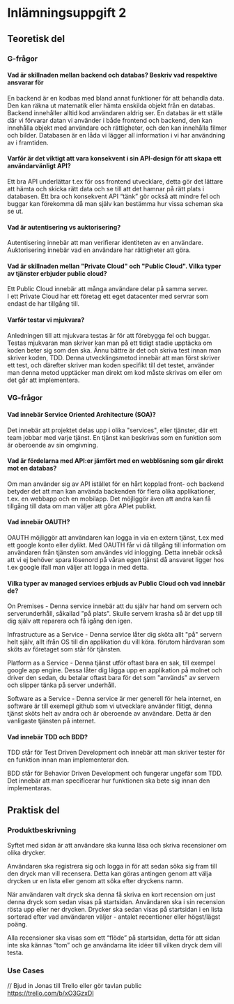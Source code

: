 # Inlämningsuppgift 2

## Teoretisk del

### G-frågor

#### Vad är skillnaden mellan backend och databas? Beskriv vad respektive ansvarar för
En backend är en kodbas med bland annat funktioner för att behandla data. Den kan räkna ut matematik eller hämta enskilda objekt från en databas. Backend innehåller alltid kod användaren aldrig ser.
En databas är ett ställe där vi förvarar datan vi använder i både frontend och backend,
den kan innehålla objekt med användare och rättigheter, och den kan innehålla filmer och bilder. Databasen är en låda vi lägger all information i vi har användning av i framtiden.


#### Varför är det viktigt att vara konsekvent i sin API-design för att skapa ett användarvänligt API?

Ett bra API underlättar t.ex för oss frontend utvecklare, detta gör det lättare att hämta och skicka rätt data och se till att det hamnar på rätt plats i databasen. Ett bra och konsekvent API “tänk” gör också att mindre fel och buggar kan förekomma då man själv kan bestämma hur vissa scheman ska se ut.


#### Vad är autentisering vs auktorisering?
Autentisering innebär att man verifierar identiteten av en användare.
Auktorisering innebär vad en användare har rättigheter att göra.

#### Vad är skillnaden mellan "Private Cloud" och "Public Cloud". Vilka typer av tjänster erbjuder public cloud?
Ett Public Cloud innebär att många användare delar på samma server.<br>
I ett Private Cloud har ett företag ett eget datacenter med servrar som endast de har tillgång till.

#### Varför testar vi mjukvara?

Anledningen till att mjukvara testas är för att förebygga fel och buggar.
Testas mjukvaran man skriver kan man på ett tidigt stadie upptäcka om koden beter sig som den ska.
Ännu bättre är det och skriva test innan man skriver koden, TDD.
Denna utvecklingsmetod innebär att man först skriver ett test, och därefter skriver man koden specifikt till det testet, använder man denna metod upptäcker man direkt om kod måste skrivas om eller om det går att implementera.

### VG-frågor

#### Vad innebär Service Oriented Architecture (SOA)?
Det innebär att projektet delas upp i olika "services", eller tjänster, där ett team jobbar med varje tjänst. En tjänst kan beskrivas som en funktion som är oberoende av sin omgivning.

#### Vad är fördelarna med API:er jämfört med en webblösning som går direkt mot en databas?
Om man använder sig av API istället för en hårt kopplad front- och backend betyder det att man kan använda backenden för flera olika applikationer, t.ex. en webbapp och en mobilapp. Det möjliggör även att andra kan få tillgång till data om man väljer att göra APIet publikt.

#### Vad innebär OAUTH?
OAUTH möjliggör att användaren kan logga in via en extern tjänst, t.ex med ett google konto eller dylikt. Med OAUTH får vi då tillgång till information om användaren från tjänsten som användes vid inlogging. Detta innebär också att vi ej behöver spara lösenord på våran egen tjänst då ansvaret ligger hos t.ex google ifall man väljer att logga in med detta.


#### Vilka typer av managed services erbjuds av Public Cloud och vad innebär de?
On Premises - Denna service innebär att du själv har hand om servern och serverunderhåll, såkallad "på plats". Skulle servern krasha så är det upp till dig själv att reparera och få igång den igen.<br>

Infrastructure as a Service - Denna service låter dig sköta allt "på" servern helt själv, allt ifrån OS till din applikation du vill köra. förutom hårdvaran som sköts av företaget som står för tjänsten.<br>

Platform as a Service - Denna tjänst utför oftast bara en sak, till exempel google app engine. Dessa låter dig lägga upp en applikation på molnet och driver den sedan, du betalar oftast bara för det som "används" av servern och slipper tänka på server underhåll.<br>

Software as a Service - Denna service är mer generell för hela internet, en software är till exemepl github som vi utvecklare använder flitigt, denna tjänst sköts helt av andra och är oberoende av användare. Detta är den vanligaste tjänsten på internet.

#### Vad innebär TDD och BDD?
TDD står för Test Driven Development och innebär att man skriver tester för en funktion innan man implementerar den.

BDD står för Behavior Driven Development och fungerar ungefär som TDD. Det innebär att man specificerar hur funktionen ska bete sig innan den implementaras.

## Praktisk del

### Produktbeskrivning
Syftet med sidan är att användare ska kunna läsa och skriva recensioner om olika drycker.

Användaren ska registrera sig och logga in för att sedan söka sig fram till den dryck man vill recensera. Detta kan göras antingen genom att välja drycken ur en lista eller genom att söka efter dryckens namn.

När användaren valt dryck ska denna få skriva en kort recension om just denna dryck som sedan visas på startsidan. Användaren ska i sin recension rösta upp eller ner drycken. Drycker ska sedan visas på startsidan i en lista sorterad efter vad användaren väljer - antalet recentioner eller högst/lägst poäng.

Alla recensioner ska visas som ett “flöde” på startsidan, detta för att sidan inte ska kännas “tom” och ge användarna lite idéer till vilken dryck dem vill testa.

### Use Cases
// Bjud in Jonas till Trello eller gör tavlan public<br>
<a href="https://trello.com/b/xO3GzxDI">https://trello.com/b/xO3GzxDI</a>
